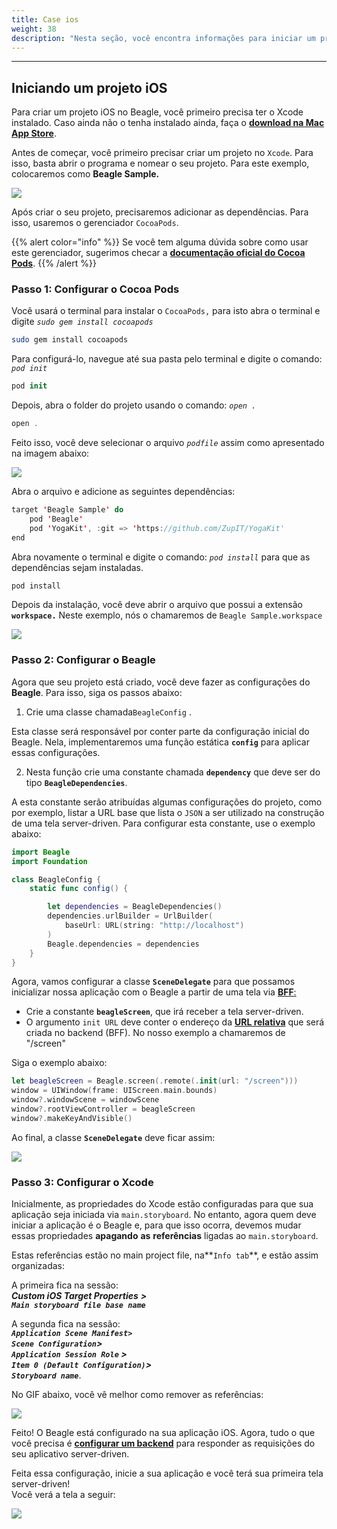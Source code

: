 ```yaml
---
title: Case ios
weight: 38
description: "Nesta seção, você encontra informações para iniciar um projeto iOS com Beagle."
---
```


---

## Iniciando um projeto iOS

Para criar um projeto iOS no Beagle, você primeiro precisa ter o Xcode instalado. Caso ainda não o tenha instalado ainda, faça o [**download na Mac App Store**](https://apps.apple.com/app/xcode/id497799835).

Antes de começar, você primeiro precisar criar um projeto no `Xcode`. Para isso, basta abrir o programa e nomear o seu projeto. Para este exemplo, colocaremos como **Beagle Sample.**

![](/captura-de-tela-2020-04-08-a-s-10.35.19.png)

Após criar o seu projeto, precisaremos adicionar as dependências. Para isso, usaremos o gerenciador `CocoaPods`.

{{% alert color="info" %}}
Se você tem alguma dúvida sobre como usar este gerenciador, sugerimos checar a [**documentação oficial do Cocoa Pods**](https://cocoapods.org/).
{{% /alert %}}

### Passo 1: Configurar o Cocoa Pods

Você usará o terminal para instalar o `CocoaPods,` para isto abra o terminal e digite _`sudo gem install cocoapods`_

```bash
sudo gem install cocoapods
```

Para configurá-lo, navegue até sua pasta pelo terminal e digite o comando: _`pod init`_

```swift
pod init
```

Depois, abra o folder do projeto usando o comando: _`open .`_

```swift
open .
```

Feito isso, você deve selecionar o arquivo _`podfile`_ assim como apresentado na imagem abaixo:

![](https://lh3.googleusercontent.com/3zzsq_UBccpGCwaMfyYGC6KR9v4Dj4GD3LO311IOBocCIlj6N9kLiw8M6M6liCf3RnICjHpZL9Grw0JgylSSdp1jTkun-N8UYazKu7Wy0jkvBBohE6biktoz932oNFZpnf8hLrJK)

Abra o arquivo e adicione as seguintes dependências:

```swift
target 'Beagle Sample' do
    pod 'Beagle'
    pod 'YogaKit', :git => 'https://github.com/ZupIT/YogaKit'
end
```

Abra novamente o terminal e digite o comando: _`pod install`_ para que as dependências sejam instaladas.

```swift
pod install
```

Depois da instalação, você deve abrir o arquivo que possui a extensão **`workspace.`** Neste exemplo, nós o chamaremos de `Beagle Sample.workspace`

![](/captura-de-tela-2020-04-08-a-s-10.23.09.png)

### Passo 2: Configurar o Beagle

Agora que seu projeto está criado, você deve fazer as configurações do **Beagle**. Para isso, siga os passos abaixo:

1. Crie uma classe chamada`BeagleConfig` .

Esta classe será responsável por conter parte da configuração inicial do Beagle. Nela, implementaremos uma função estática **`config`** para aplicar essas configurações.

2. Nesta função crie uma constante chamada **`dependency`** que deve ser do tipo **`BeagleDependencies`**.

A esta constante serão atribuídas algumas configurações do projeto, como por exemplo, listar a URL base que lista o `JSON` a ser utilizado na construção de uma tela server-driven. Para configurar esta constante, use o exemplo abaixo:

```swift
import Beagle
import Foundation

class BeagleConfig {
    static func config() {

        let dependencies = BeagleDependencies()
        dependencies.urlBuilder = UrlBuilder(
            baseUrl: URL(string: "http://localhost")
        )
        Beagle.dependencies = dependencies
    }
}
```

Agora, vamos configurar a classe **`SceneDelegate`** para que possamos inicializar nossa aplicação com o Beagle a partir de uma tela via [**BFF**:](/pt/key-concepts#backend-for-frontend)

- Crie a constante **`beagleScreen`**, que irá receber a tela server-driven.
- O argumento `init URL` deve conter o endereço da [**URL relativa**](/pt/resources/urls#caminho-relativo) que será criada no backend \(BFF\). No nosso exemplo a chamaremos de "/screen"

Siga o exemplo abaixo:

```swift
let beagleScreen = Beagle.screen(.remote(.init(url: "/screen")))
window = UIWindow(frame: UIScreen.main.bounds)
window?.windowScene = windowScene
window?.rootViewController = beagleScreen
window?.makeKeyAndVisible()
```

Ao final, a classe **`SceneDelegate`** deve ficar assim:

![](https://lh5.googleusercontent.com/JcpliGK0G3QJyLlZIDcwD8X7TZfO7QKEjCcVmWNjX0NHoS8gHl8XOZrSg6dfVntZkusNGmJxRWTa3Ps_xrhCQsIQPOzsFZ375uLqDx1qvuWJWeOnlnQkQy8EkcvMuWhJ6KU8tF-r)

### Passo 3: Configurar o Xcode

Inicialmente, as propriedades do Xcode estão configuradas para que sua aplicação seja iniciada via `main.storyboard`. No entanto, agora quem deve iniciar a aplicação é o Beagle e, para que isso ocorra, devemos mudar essas propriedades **apagando** **as** **referências** ligadas ao `main.storyboard`.

Estas referências estão no main project file, na**`Info tab`**, e estão assim organizadas:

A primeira fica na sessão:  
_**Custom iOS Target Properties**_ _**&gt;  
`Main storyboard file base name`**_

A segunda fica na sessão:  
_**`Application Scene Manifest>`**_  
_**`Scene Configuration`&gt;**_  
_**`Application Session Role` &gt;  
`Item 0 (Default Configuration)`&gt;  
`Storyboard name`**_.

No GIF abaixo, você vê melhor como remover as referências:

![](/main%20%282%29.gif)

Feito! O Beagle está configurado na sua aplicação iOS. Agora, tudo o que você precisa é [**configurar um backend**](/pt/get-started/creating-a-project-from-scratch/case-backend) para responder as requisições do seu aplicativo server-driven.

Feita essa configuração, inicie a sua aplicação e você terá sua primeira tela server-driven!  
Você verá a tela a seguir:

![](/captura_de_tela_2020-04-07_a-s_17-removebg-preview-2-.png)
